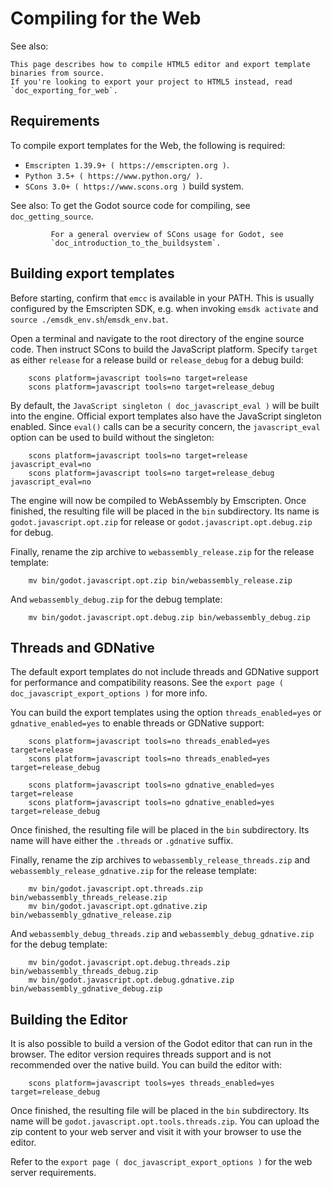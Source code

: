 

Compiling for the Web
=====================

See also:


    This page describes how to compile HTML5 editor and export template binaries from source.
    If you're looking to export your project to HTML5 instead, read `doc_exporting_for_web`.


Requirements
------------

To compile export templates for the Web, the following is required:

-  `Emscripten 1.39.9+ ( https://emscripten.org )`.
-  `Python 3.5+ ( https://www.python.org/ )`.
-  `SCons 3.0+ ( https://www.scons.org )` build system.

See also:
 To get the Godot source code for compiling, see
             `doc_getting_source`.

             For a general overview of SCons usage for Godot, see
             `doc_introduction_to_the_buildsystem`.

Building export templates
-------------------------

Before starting, confirm that `emcc` is available in your PATH. This is
usually configured by the Emscripten SDK, e.g. when invoking `emsdk activate`
and `source ./emsdk_env.sh`/`emsdk_env.bat`.

Open a terminal and navigate to the root directory of the engine source code.
Then instruct SCons to build the JavaScript platform. Specify `target` as
either `release` for a release build or `release_debug` for a debug build:

```
    scons platform=javascript tools=no target=release
    scons platform=javascript tools=no target=release_debug
```

By default, the `JavaScript singleton ( doc_javascript_eval )` will be built
into the engine. Official export templates also have the JavaScript singleton
enabled. Since `eval()` calls can be a security concern, the
`javascript_eval` option can be used to build without the singleton:

```
    scons platform=javascript tools=no target=release javascript_eval=no
    scons platform=javascript tools=no target=release_debug javascript_eval=no
```

The engine will now be compiled to WebAssembly by Emscripten. Once finished,
the resulting file will be placed in the `bin` subdirectory. Its name is
`godot.javascript.opt.zip` for release or `godot.javascript.opt.debug.zip`
for debug.

Finally, rename the zip archive to `webassembly_release.zip` for the
release template:

```
    mv bin/godot.javascript.opt.zip bin/webassembly_release.zip
```

And `webassembly_debug.zip` for the debug template:

```
    mv bin/godot.javascript.opt.debug.zip bin/webassembly_debug.zip
```

Threads and GDNative
--------------------

The default export templates do not include threads and GDNative support for
performance and compatibility reasons. See the
`export page ( doc_javascript_export_options )` for more info.

You can build the export templates using the option `threads_enabled=yes` or
`gdnative_enabled=yes` to enable threads or GDNative support:

```
    scons platform=javascript tools=no threads_enabled=yes target=release
    scons platform=javascript tools=no threads_enabled=yes target=release_debug

    scons platform=javascript tools=no gdnative_enabled=yes target=release
    scons platform=javascript tools=no gdnative_enabled=yes target=release_debug
```

Once finished, the resulting file will be placed in the `bin` subdirectory.
Its name will have either the `.threads` or `.gdnative` suffix.

Finally, rename the zip archives to `webassembly_release_threads.zip` and
`webassembly_release_gdnative.zip` for the release template:

```
    mv bin/godot.javascript.opt.threads.zip bin/webassembly_threads_release.zip
    mv bin/godot.javascript.opt.gdnative.zip bin/webassembly_gdnative_release.zip
```

And `webassembly_debug_threads.zip` and `webassembly_debug_gdnative.zip` for
the debug template:

```
    mv bin/godot.javascript.opt.debug.threads.zip bin/webassembly_threads_debug.zip
    mv bin/godot.javascript.opt.debug.gdnative.zip bin/webassembly_gdnative_debug.zip
```

Building the Editor
-------------------

It is also possible to build a version of the Godot editor that can run in the
browser. The editor version requires threads support and is not recommended
over the native build. You can build the editor with:

```
    scons platform=javascript tools=yes threads_enabled=yes target=release_debug
```

Once finished, the resulting file will be placed in the `bin` subdirectory.
Its name will be `godot.javascript.opt.tools.threads.zip`. You can upload the
zip content to your web server and visit it with your browser to use the editor.

Refer to the `export page ( doc_javascript_export_options )` for the web
server requirements.
